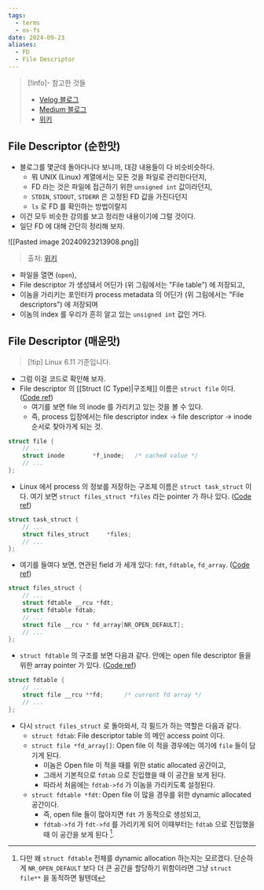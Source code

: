 ```yaml
---
tags:
  - terms
  - os-fs
date: 2024-09-23
aliases:
  - FD
  - File Descriptor
---
```

> [!info]- 참고한 것들
> - [Velog 블로그](https://velog.io/@hyeseong-dev/File-Descriptor)
> - [Medium 블로그](https://medium.com/@boutnaru/the-linux-kernel-data-structure-journey-struct-file-8b1fffaaa416)
> - [위키](https://en.wikipedia.org/wiki/File_descriptor)

## File Descriptor (순한맛)

- 블로그를 몇군데 돌아다니다 보니까, 대강 내용들이 다 비슷비슷하다.
	- 뭐 UNIX (Linux) 계열에서는 모든 것을 파일로 관리한다던지,
	- FD 라는 것은 파일에 접근하기 위한 `unsigned int` 값이라던지,
	- `STDIN`, `STDOUT`, `STDERR` 은 고정된 FD 값을 가진다던지
	- `ls` 로 FD 를 확인하는 방법이랄지
- 이건 모두 비슷한 강의를 보고 정리한 내용이기에 그럴 것이다.
- 일단 FD 에 대해 간단히 정리해 보자.

![[Pasted image 20240923213908.png]]

> 출처: [위키](https://en.wikipedia.org/wiki/File_descriptor#/media/File:File_table_and_inode_table.svg)

- 파일을 열면 (`open`),
- File descriptor 가 생성돼서 어딘가 (위 그림에서는 "File table") 에 저장되고,
- 이놈을 가리키는 포인터가 process metadata 의 어딘가 (위 그림에서는 "File descriptors") 에 저장되며
- 이놈의 index 를 우리가 흔히 알고 있는 `unsigned int` 값인 거다.

## File Descriptor (매운맛)

> [!tip] Linux 6.11 기준입니다.

- 그럼 이걸 코드로 확인해 보자.
- File descriptor 의 [[Struct (C Type)|구조체]] 이름은 `struct file` 이다. ([Code ref](https://github.com/torvalds/linux/blob/v6.11/include/linux/fs.h#L990-L1037))
	- 여기를 보면 file 의 inode 를 가리키고 있는 것을 볼 수 있다.
	- 즉, process 입장에서는 file descriptor index -> file descriptor -> inode 순서로 찾아가게 되는 것.

```c
struct file {
	// ...
	struct inode		*f_inode;	/* cached value */
	// ...
};
```

- Linux 에서 process 의 정보를 저장하는 구조체 이름은 `struct task_struct` 이다. 여기 보면 `struct files_struct *files` 라는 pointer 가 하나 있다. ([Code ref](https://github.com/torvalds/linux/blob/v6.11/include/linux/sched.h#L1119))

```c
struct task_struct {
	// ...
	struct files_struct		*files;
	// ...
};
```

- 여기를 들여다 보면, 연관된 field 가 세개 있다: `fdt`, `fdtable`, `fd_array`. ([Code ref](https://github.com/torvalds/linux/blob/v6.11/include/linux/fdtable.h#L36-L58))

```c
struct files_struct {
	// ...
	struct fdtable __rcu *fdt;
	struct fdtable fdtab;
	// ...
	struct file __rcu * fd_array[NR_OPEN_DEFAULT];
	// ...
};
```

- `struct fdtable` 의 구조를 보면 다음과 같다. 안에는 open file descriptor 들을 위한 array pointer 가 있다. ([Code ref](https://github.com/torvalds/linux/blob/v6.11/include/linux/fdtable.h#L29))

```c
struct fdtable {
	// ...
	struct file __rcu **fd;      /* current fd array */
	// ...
};
```

- 다시 `struct files_struct` 로 돌아와서, 각 필드가 하는 역할은 다음과 같다.
	- `struct fdtab`: File descriptor table 의 메인 access point 이다.
	- `struct file *fd_array[]`: Open file 이 적을 경우에는 여기에 `file` 들이 담기게 된다.
		- 이놈은 Open file 이 적을 때를 위한 static allocated 공간이고,
		- 그래서 기본적으로 `fdtab` 으로 진입했을 때 이 공간을 보게 된다.
		- 따라서 처음에는 `fdtab->fd` 가 이놈을 가리키도록 설정된다.
	- `struct fdtable *fdt`: Open file 이 많을 경우를 위한 dynamic allocated 공간이다.
		- 즉, open file 들이 많아지면 `fdt` 가 동적으로 생성되고,
		- `fdtab->fd` 가 `fdt->fd` 를 가리키게 되어 이때부터는 `fdtab` 으로 진입했을 때 이 공간을 보게 된다 [^fdt-dyn-alloc].

[^fdt-dyn-alloc]: 다만 왜 `struct fdtable` 전체를 dynamic allocation 하는지는 모르겠다. 단순하게 `NR_OPEN_DEFAULT` 보다 더 큰 공간을 할당하기 위함이라면 그냥 `struct file**` 을 동적하면 될텐데